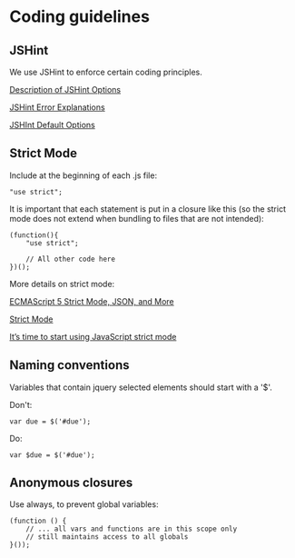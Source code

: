 # Coding guidelines

## JSHint

We use JSHint to enforce certain coding principles.

[Description of JSHint Options](http://www.jshint.com/docs/options/)

[JSHint Error Explanations](http://jslinterrors.com/)

[JSHInt Default Options](https://github.com/jshint/jshint/blob/master/examples/.jshintrc)


## Strict Mode
Include at the beginning of each .js file:

    "use strict";

It is important that each statement is put in a closure like this (so the strict mode does not extend when bundling to files that are not intended):

    (function(){
        "use strict";

        // All other code here
    })();

More details on strict mode:

[ECMAScript 5 Strict Mode, JSON, and More](http://ejohn.org/blog/ecmascript-5-strict-mode-json-and-more/)

[Strict Mode ](https://developer.mozilla.org/en-US/docs/Web/JavaScript/Reference/Functions_and_function_scope/Strict_mode)

[It’s time to start using JavaScript strict mode](http://www.nczonline.net/blog/2012/03/13/its-time-to-start-using-javascript-strict-mode/)

## Naming conventions

Variables that contain jquery selected elements should start with a '$'.

Don't:

    var due = $('#due');

Do:

    var $due = $('#due');

## Anonymous closures

Use  always, to prevent global variables:

    (function () {
        // ... all vars and functions are in this scope only
        // still maintains access to all globals
    }());